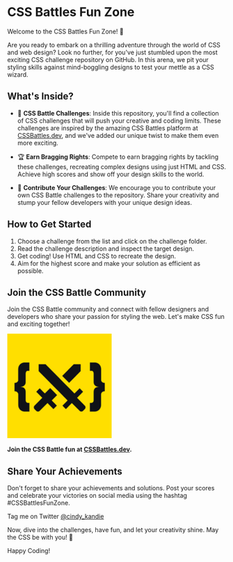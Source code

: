 # CSS Battles Fun Zone

Welcome to the CSS Battles Fun Zone! 🚀

Are you ready to embark on a thrilling adventure through the world of CSS and web design? Look no further, for you've just stumbled upon the most exciting CSS challenge repository on GitHub. In this arena, we pit your styling skills against mind-boggling designs to test your mettle as a CSS wizard.

## What's Inside?

- 🎨 **CSS Battle Challenges**: Inside this repository, you'll find a collection of CSS challenges that will push your creative and coding limits. These challenges are inspired by the amazing CSS Battles platform at [CSSBattles.dev](https://cssbattle.dev/), and we've added our unique twist to make them even more exciting.

- 🏆 **Earn Bragging Rights**: Compete to earn bragging rights by tackling these challenges, recreating complex designs using just HTML and CSS. Achieve high scores and show off your design skills to the world.

- 🌟 **Contribute Your Challenges**: We encourage you to contribute your own CSS Battle challenges to the repository. Share your creativity and stump your fellow developers with your unique design ideas.

## How to Get Started

1. Choose a challenge from the list and click on the challenge folder.
2. Read the challenge description and inspect the target design.
3. Get coding! Use HTML and CSS to recreate the design.
4. Aim for the highest score and make your solution as efficient as possible.

## Join the CSS Battle Community

Join the CSS Battle community and connect with fellow designers and developers who share your passion for styling the web. Let's make CSS fun and exciting together!

![Join CSS Battles](/images/logo.png)

**Join the CSS Battle fun at [CSSBattles.dev](https://cssbattle.dev/).**

## Share Your Achievements

Don't forget to share your achievements and solutions. Post your scores and celebrate your victories on social media using the hashtag #CSSBattlesFunZone. 

Tag me on Twitter [@cindy_kandie](https://twitter.com/cindy_kandie)

Now, dive into the challenges, have fun, and let your creativity shine. May the CSS be with you! 🌟

Happy Coding!
